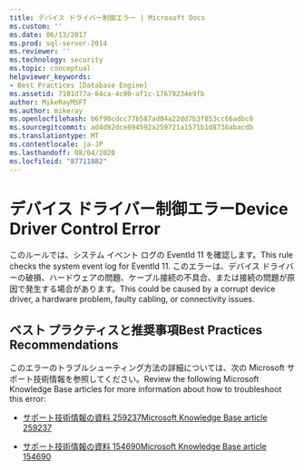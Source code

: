 ```yaml
---
title: デバイス ドライバー制御エラー | Microsoft Docs
ms.custom: ''
ms.date: 06/13/2017
ms.prod: sql-server-2014
ms.reviewer: ''
ms.technology: security
ms.topic: conceptual
helpviewer_keywords:
- Best Practices [Database Engine]
ms.assetid: 7101d77a-84ca-4c00-af1c-17679234e9fb
author: MikeRayMSFT
ms.author: mikeray
ms.openlocfilehash: b6f90cdcc77b587ad04a22dd7b3f853cc66adbc0
ms.sourcegitcommit: ad4d92dce894592a259721a1571b1d8736abacdb
ms.translationtype: MT
ms.contentlocale: ja-JP
ms.lasthandoff: 08/04/2020
ms.locfileid: "87711882"
---
```

# <a name="device-driver-control-error"></a><span data-ttu-id="ff621-102">デバイス ドライバー制御エラー</span><span class="sxs-lookup"><span data-stu-id="ff621-102">Device Driver Control Error</span></span>
  <span data-ttu-id="ff621-103">このルールでは、システム イベント ログの EventId 11 を確認します。</span><span class="sxs-lookup"><span data-stu-id="ff621-103">This rule checks the system event log for EventId 11.</span></span> <span data-ttu-id="ff621-104">このエラーは、デバイス ドライバーの破損、ハードウェアの問題、ケーブル接続の不具合、または接続の問題が原因で発生する場合があります。</span><span class="sxs-lookup"><span data-stu-id="ff621-104">This could be caused by a corrupt device driver, a hardware problem, faulty cabling, or connectivity issues.</span></span>  
  
## <a name="best-practices-recommendations"></a><span data-ttu-id="ff621-105">ベスト プラクティスと推奨事項</span><span class="sxs-lookup"><span data-stu-id="ff621-105">Best Practices Recommendations</span></span>  
 <span data-ttu-id="ff621-106">このエラーのトラブルシューティング方法の詳細については、次の Microsoft サポート技術情報を参照してください。</span><span class="sxs-lookup"><span data-stu-id="ff621-106">Review the following Microsoft Knowledge Base articles for more information about how to troubleshoot this error:</span></span>  
  
-   [<span data-ttu-id="ff621-107">サポート技術情報の資料 259237</span><span class="sxs-lookup"><span data-stu-id="ff621-107">Microsoft Knowledge Base article 259237</span></span>](https://go.microsoft.com/fwlink/?linkid=117746)  
  
-   [<span data-ttu-id="ff621-108">サポート技術情報の資料 154690</span><span class="sxs-lookup"><span data-stu-id="ff621-108">Microsoft Knowledge Base article 154690</span></span>](https://go.microsoft.com/fwlink/?linkid=117747)  
  
  
